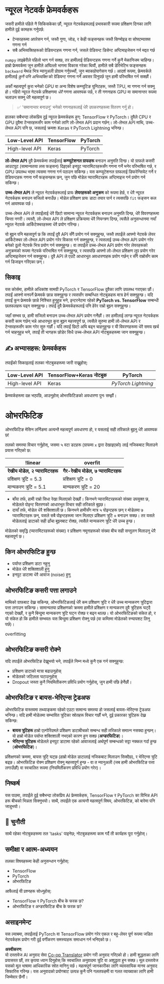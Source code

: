 <!--
CO_OP_TRANSLATOR_METADATA:
{
  "original_hash": "b5466bcedc3c75aa35476270362f626a",
  "translation_date": "2025-07-09T16:29:35+00:00",
  "source_file": "15-rag-and-vector-databases/data/frameworks.md",
  "language_code": "ne"
}
-->
# न्यूरल नेटवर्क फ्रेमवर्कहरू

जसरी हामीले पहिले नै सिकिसकेका छौं, न्यूरल नेटवर्कहरूलाई प्रभावकारी रूपमा प्रशिक्षण दिनका लागि हामीले दुई कामहरू गर्नुपर्छ:

* टेन्सरहरूमा अपरेसन गर्न, जस्तै गुणा, जोड, र केही फङ्सनहरू जस्तै सिग्मोइड वा सोफ्टम्याक्स गणना गर्न
* सबै अभिव्यक्तिहरूको ग्रेडियन्टहरू गणना गर्न, जसले ग्रेडियन्ट डिसेन्ट अप्टिमाइजेसन गर्न मद्दत गर्छ

`numpy` लाइब्रेरीले पहिलो भाग गर्न सक्छ, तर हामीलाई ग्रेडियन्टहरू गणना गर्ने कुनै मेकानिजम चाहिन्छ। हाम्रो फ्रेमवर्कमा जुन हामीले अघिल्लो भागमा विकास गरेका थियौं, हामीले सबै डेरिभेटिभ फङ्सनहरू `backward` मेथड भित्र म्यानुअली प्रोग्राम गर्नुपर्थ्यो, जुन ब्याकप्रोपागेसन गर्छ। आदर्श रूपमा, फ्रेमवर्कले हामीलाई *कुनै पनि अभिव्यक्ति* को ग्रेडियन्ट गणना गर्ने अवसर दिनुपर्छ जुन हामी परिभाषित गर्न सक्छौं।

अर्को महत्वपूर्ण कुरा भनेको GPU वा अन्य विशेष कम्प्युटिङ युनिटहरू, जस्तै TPU, मा गणना गर्न सक्नु हो। गहिरो न्यूरल नेटवर्क प्रशिक्षणमा *धेरै* गणना आवश्यक पर्छ, र ती गणनाहरू GPU मा समानान्तर रूपमा चलाउन सक्नु धेरै महत्वपूर्ण छ।

> ✅ 'समानान्तर बनाउनु' भनेको गणनाहरूलाई धेरै उपकरणहरूमा वितरण गर्नु हो।

हालका सबैभन्दा लोकप्रिय दुई न्यूरल फ्रेमवर्कहरू हुन्: TensorFlow र PyTorch। दुवैले CPU र GPU दुवैमा टेन्सरहरूसँग काम गर्नको लागि लो-लेभल API प्रदान गर्छन्। लो-लेभल API माथि, उच्च-लेभल API पनि छ, जसलाई क्रमशः Keras र PyTorch Lightning भनिन्छ।

Low-Level API | TensorFlow| PyTorch
--------------|-------------------------------------|--------------------------------
High-level API| Keras| PyTorch

**लो-लेभल API** दुवै फ्रेमवर्कमा तपाईंलाई **कम्प्युटेशनल ग्राफहरू** बनाउन अनुमति दिन्छ। यो ग्राफले कसरी आउटपुट (सामान्यतया लस फङ्सन) दिइएको इनपुट प्यारामिटरहरूसँग गणना गर्ने भनेर परिभाषित गर्छ, र GPU उपलब्ध भएमा त्यसमा गणना गर्न पठाउन सकिन्छ। यस कम्प्युटेशनल ग्राफलाई डिफरेन्सियेट गर्ने र ग्रेडियन्टहरू गणना गर्ने फङ्सनहरू छन्, जुन पछि मोडेल प्यारामिटरहरू अप्टिमाइज गर्न प्रयोग गर्न सकिन्छ।

**उच्च-लेभल API** ले न्यूरल नेटवर्कहरूलाई प्रायः **लेयरहरूको अनुक्रम** को रूपमा हेर्छ, र धेरै न्यूरल नेटवर्कहरू बनाउन सजिलो बनाउँछ। मोडेल प्रशिक्षण प्रायः डाटा तयार पार्न र त्यसपछि `fit` फङ्सन कल गर्न आवश्यक पर्छ।

उच्च-लेभल API ले तपाईंलाई धेरै छिटो सामान्य न्यूरल नेटवर्कहरू बनाउन अनुमति दिन्छ, धेरै विवरणहरूमा चिन्ता नगरी। त्यस्तै, लो-लेभल API ले प्रशिक्षण प्रक्रियामा धेरै नियन्त्रण दिन्छ, त्यसैले अनुसन्धानमा नयाँ न्यूरल नेटवर्क आर्किटेक्चरहरूमा धेरै प्रयोग गरिन्छ।

यो बुझ्न पनि महत्वपूर्ण छ कि तपाईं दुवै API सँगै प्रयोग गर्न सक्नुहुन्छ, जस्तै तपाईंले आफ्नो नेटवर्क लेयर आर्किटेक्चर लो-लेभल API प्रयोग गरेर विकास गर्न सक्नुहुन्छ, र त्यसलाई उच्च-लेभल API प्रयोग गरेर बनेको ठूलो नेटवर्क भित्र प्रयोग गर्न सक्नुहुन्छ। वा तपाईंले उच्च-लेभल API प्रयोग गरेर लेयरहरूको अनुक्रमको रूपमा नेटवर्क परिभाषित गर्न सक्नुहुन्छ, र त्यसपछि आफ्नो लो-लेभल प्रशिक्षण लूप प्रयोग गरेर अप्टिमाइजेसन गर्न सक्नुहुन्छ। दुवै API ले एउटै आधारभूत अवधारणाहरू प्रयोग गर्छन् र सँगै राम्रोसँग काम गर्न डिजाइन गरिएका छन्।

## सिकाइ

यस कोर्समा, हामीले अधिकांश सामग्री PyTorch र TensorFlow दुवैका लागि उपलब्ध गराएका छौं। तपाईं आफ्नो मनपर्ने फ्रेमवर्क छान्न सक्नुहुन्छ र त्यससँग सम्बन्धित नोटबुकहरू मात्र हेर्न सक्नुहुन्छ। यदि तपाईं कुन फ्रेमवर्क छान्ने निश्चित हुनुहुन्न भने, इन्टरनेटमा रहेको **PyTorch vs. TensorFlow** सम्बन्धी छलफलहरू पढ्न सक्नुहुन्छ। तपाईं दुवै फ्रेमवर्कहरूलाई पनि हेरेर राम्रो बुझ्न सक्नुहुन्छ।

जहाँ सम्भव छ, हामी सजिलो बनाउन उच्च-लेभल API प्रयोग गर्नेछौं। तर हामीलाई लाग्छ न्यूरल नेटवर्कहरू कसरी काम गर्छन् भन्ने आधारभूत कुरा बुझ्न महत्त्वपूर्ण छ, त्यसैले सुरुमा हामी लो-लेभल API र टेन्सरहरूसँग काम गरेर सुरु गर्छौं। यदि तपाईं छिटो अघि बढ्न चाहनुहुन्छ र यी विवरणहरूमा धेरै समय खर्च गर्न चाहनुहुन्न भने, तपाईं ती भागहरू छोडेर सिधै उच्च-लेभल API नोटबुकहरूमा जान सक्नुहुन्छ।

## ✍️ अभ्यासहरू: फ्रेमवर्कहरू

तपाईंको सिकाइलाई तलका नोटबुकहरूमा जारी राख्नुहोस्:

Low-Level API | TensorFlow+Keras नोटबुक | PyTorch
--------------|-------------------------------------|--------------------------------
High-level API| Keras | *PyTorch Lightning*

फ्रेमवर्कहरूमा दक्ष भएपछि, आउनुहोस् ओभरफिटिङको अवधारणा पुनः सम्झौं।

# ओभरफिटिङ

ओभरफिटिङ मेसिन लर्निङमा अत्यन्तै महत्वपूर्ण अवधारणा हो, र यसलाई सही तरिकाले बुझ्नु धेरै आवश्यक छ!

तलको समस्या विचार गर्नुहोस्, जसमा ५ वटा डटहरू (ग्राफमा `x` द्वारा देखाइएको) लाई नजिकबाट मिलाउने प्रयास गरिएको छ:

!linear | overfit
-------------------------|--------------------------
**रेखीय मोडेल, २ प्यारामिटरहरू** | **गैर-रेखीय मोडेल, ७ प्यारामिटरहरू**
प्रशिक्षण त्रुटि = 5.3 | प्रशिक्षण त्रुटि = 0
मान्यकरण त्रुटि = 5.1 | मान्यकरण त्रुटि = 20

* बाँया तर्फ, हामी राम्रो सिधा रेखा मिलाएको देख्छौं। किनभने प्यारामिटरहरूको संख्या उपयुक्त छ, मोडेलले पोइन्ट वितरणको आधारभूत विचार सही तरिकाले बुझ्छ।
* दायाँ तर्फ, मोडेल धेरै शक्तिशाली छ। किनभने हामीसँग मात्र ५ पोइन्टहरू छन् र मोडेलमा ७ प्यारामिटरहरू छन्, यसले सबै पोइन्टहरूमा जान मिलाएर प्रशिक्षण त्रुटि ० बनाउन सक्छ। तर यसले मोडेललाई डाटाको सही ढाँचा बुझ्नबाट रोक्छ, त्यसैले मान्यकरण त्रुटि धेरै उच्च हुन्छ।

मोडेलको समृद्धि (प्यारामिटरहरूको संख्या) र प्रशिक्षण नमूनाहरूको संख्या बीच सही सन्तुलन मिलाउनु धेरै महत्वपूर्ण छ।

## किन ओभरफिटिङ हुन्छ

  * पर्याप्त प्रशिक्षण डाटा नहुनु
  * मोडेल धेरै शक्तिशाली हुनु
  * इनपुट डाटामा धेरै आवाज (noise) हुनु

## ओभरफिटिङ कसरी पत्ता लगाउने

माथिको ग्राफबाट देख्न सकिन्छ, ओभरफिटिङलाई धेरै कम प्रशिक्षण त्रुटि र धेरै उच्च मान्यकरण त्रुटिद्वारा पत्ता लगाउन सकिन्छ। सामान्यतया प्रशिक्षणको क्रममा हामीले प्रशिक्षण र मान्यकरण दुवै त्रुटिहरू घट्दै गएको देख्छौं, र कुनै बिन्दुमा मान्यकरण त्रुटि घट्न रोक्छ र बढ्न थाल्छ। यो ओभरफिटिङको संकेत हो, र यो संकेत हो कि हामीले सम्भवतः यस बिन्दुमा प्रशिक्षण रोक्नु पर्छ (वा कम्तिमा मोडेलको स्न्यापशट लिनु पर्छ)।

overfitting

## ओभरफिटिङ कसरी रोक्ने

यदि तपाईंले ओभरफिटिङ देख्नुभयो भने, तपाईंले निम्न मध्ये कुनै एक गर्न सक्नुहुन्छ:

 * प्रशिक्षण डाटाको मात्रा बढाउनुहोस्
 * मोडेलको जटिलता घटाउनुहोस्
 * Dropout जस्ता कुनै नियमितीकरण प्रविधि प्रयोग गर्नुहोस्, जुन हामी पछि हेर्नेछौं।

## ओभरफिटिङ र बायस-भेरिएन्स ट्रेडअफ

ओभरफिटिङ वास्तवमा तथ्याङ्कमा रहेको एउटा सामान्य समस्या हो जसलाई बायस-भेरिएन्स ट्रेडअफ भनिन्छ। यदि हामी मोडेलमा सम्भावित त्रुटिका स्रोतहरू विचार गर्छौं भने, दुई प्रकारका त्रुटिहरू देख्न सकिन्छ:

* **बायस त्रुटिहरू** हाम्रो एल्गोरिदमले प्रशिक्षण डाटाबीचको सम्बन्ध सही तरिकाले समात्न नसक्दा हुन्छन्। यो हाम्रो मोडेल पर्याप्त शक्तिशाली नभएको कारण हुन सक्छ (**अन्डरफिटिङ**)।
* **भेरिएन्स त्रुटिहरू** मोडेलले इनपुट डाटामा रहेको आवाजलाई अर्थपूर्ण सम्बन्धको सट्टा नक्कल गर्दा हुन्छ (**ओभरफिटिङ**)।

प्रशिक्षणको क्रममा, बायस त्रुटि घट्छ (हाम्रो मोडेल डाटालाई नजिकबाट मिलाउन सिक्दैछ), र भेरिएन्स त्रुटि बढ्छ। ओभरफिटिङ रोक्न प्रशिक्षण रोक्नु महत्त्वपूर्ण हुन्छ - वा त म्यानुअली (जब हामी ओभरफिटिङ पत्ता लगाउँछौं) वा स्वचालित रूपमा (नियमितीकरण प्रविधि प्रयोग गरेर)।

## निष्कर्ष

यस पाठमा, तपाईंले दुई सबैभन्दा लोकप्रिय AI फ्रेमवर्कहरू, TensorFlow र PyTorch का विभिन्न API हरू बीचको भिन्नता सिक्नुभयो। साथै, तपाईंले एक अत्यन्तै महत्वपूर्ण विषय, ओभरफिटिङ, को बारेमा पनि जान्नुभयो।

## 🚀 चुनौती

साथै रहेका नोटबुकहरूमा तल 'tasks' पाइनेछ; नोटबुकहरूमा काम गर्दै ती कार्यहरू पूरा गर्नुहोस्।

## समीक्षा र आत्म-अध्ययन

तलका विषयहरूमा केही अनुसन्धान गर्नुहोस्:

- TensorFlow
- PyTorch
- ओभरफिटिङ

आफैलाई यी प्रश्नहरू सोध्नुहोस्:

- TensorFlow र PyTorch बीच के फरक छ?
- ओभरफिटिङ र अन्डरफिटिङ बीच के फरक छ?

## असाइनमेन्ट

यस ल्याबमा, तपाईंलाई PyTorch वा TensorFlow प्रयोग गरेर एकल र बहु-लेयर पूर्ण रूपमा जडित नेटवर्कहरू प्रयोग गरी दुई वर्गीकरण समस्याहरू समाधान गर्न भनिएको छ।

**अस्वीकरण**:  
यो दस्तावेज AI अनुवाद सेवा [Co-op Translator](https://github.com/Azure/co-op-translator) प्रयोग गरी अनुवाद गरिएको हो। हामी शुद्धताका लागि प्रयासरत छौं, तर कृपया ध्यान दिनुहोस् कि स्वचालित अनुवादमा त्रुटि वा अशुद्धता हुन सक्छ। मूल दस्तावेज यसको मूल भाषामा आधिकारिक स्रोत मानिनु पर्छ। महत्वपूर्ण जानकारीका लागि व्यावसायिक मानव अनुवाद सिफारिस गरिन्छ। यस अनुवादको प्रयोगबाट उत्पन्न कुनै पनि गलतफहमी वा गलत व्याख्याका लागि हामी जिम्मेवार छैनौं।